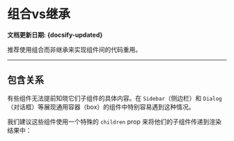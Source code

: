 # 组合vs继承<!-- {docsify-ignore} -->

**文档更新日期: {docsify-updated}**

推荐使用组合而非继承来实现组件间的代码重用。

---

## 包含关系

有些组件无法提前知晓它们子组件的具体内容。在 `Sidebar`（侧边栏）和 `Dialog`（对话框）等展现通用容器（box）的组件中特别容易遇到这种情况。

我们建议这些组件使用一个特殊的 `children` prop 来将他们的子组件传递到渲染结果中：
